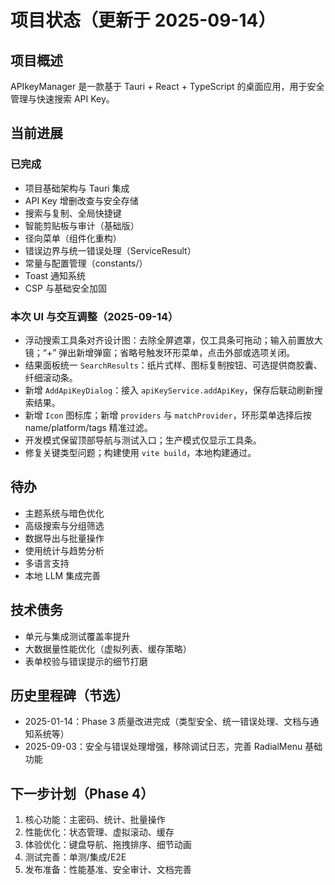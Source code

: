# 项目状态（更新于 2025-09-14）

## 项目概述
APIkeyManager 是一款基于 Tauri + React + TypeScript 的桌面应用，用于安全管理与快速搜索 API Key。

## 当前进展
### 已完成
- 项目基础架构与 Tauri 集成
- API Key 增删改查与安全存储
- 搜索与复制、全局快捷键
- 智能剪贴板与审计（基础版）
- 径向菜单（组件化重构）
- 错误边界与统一错误处理（ServiceResult）
- 常量与配置管理（constants/）
- Toast 通知系统
- CSP 与基础安全加固

### 本次 UI 与交互调整（2025-09-14）
- 浮动搜索工具条对齐设计图：去除全屏遮罩，仅工具条可拖动；输入前置放大镜；“+” 弹出新增弹窗；省略号触发环形菜单，点击外部或选项关闭。
- 结果面板统一 `SearchResults`：纸片式样、图标复制按钮、可选提供商胶囊、纤细滚动条。
- 新增 `AddApiKeyDialog`：接入 `apiKeyService.addApiKey`，保存后联动刷新搜索结果。
- 新增 `Icon` 图标库；新增 `providers` 与 `matchProvider`，环形菜单选择后按 name/platform/tags 精准过滤。
- 开发模式保留顶部导航与测试入口；生产模式仅显示工具条。
- 修复关键类型问题；构建使用 `vite build`，本地构建通过。

## 待办
- 主题系统与暗色优化
- 高级搜索与分组筛选
- 数据导出与批量操作
- 使用统计与趋势分析
- 多语言支持
- 本地 LLM 集成完善

## 技术债务
- 单元与集成测试覆盖率提升
- 大数据量性能优化（虚拟列表、缓存策略）
- 表单校验与错误提示的细节打磨

## 历史里程碑（节选）
- 2025-01-14：Phase 3 质量改进完成（类型安全、统一错误处理、文档与通知系统等）
- 2025-09-03：安全与错误处理增强，移除调试日志，完善 RadialMenu 基础功能

## 下一步计划（Phase 4）
1. 核心功能：主密码、统计、批量操作
2. 性能优化：状态管理、虚拟滚动、缓存
3. 体验优化：键盘导航、拖拽排序、细节动画
4. 测试完善：单测/集成/E2E
5. 发布准备：性能基准、安全审计、文档完善

